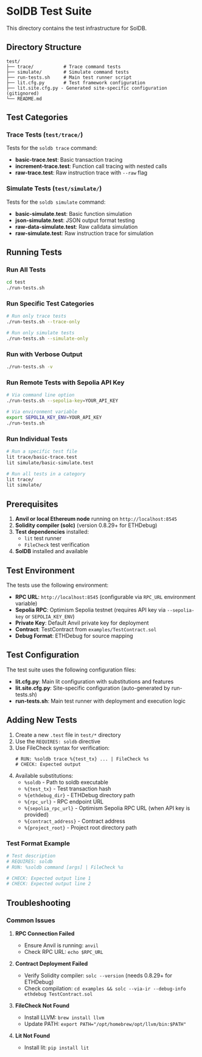# SolDB Test Suite

This directory contains the test infrastructure for SolDB.

## Directory Structure

```
test/
├── trace/           # Trace command tests
├── simulate/        # Simulate command tests
├── run-tests.sh     # Main test runner script
├── lit.cfg.py       # Test framework configuration
├── lit.site.cfg.py - Generated site-specific configuration (gitignored)
└── README.md        
```

## Test Categories

### Trace Tests (`test/trace/`)
Tests for the `soldb trace` command:
- **basic-trace.test**: Basic transaction tracing
- **increment-trace.test**: Function call tracing with nested calls
- **raw-trace.test**: Raw instruction trace with `--raw` flag

### Simulate Tests (`test/simulate/`)
Tests for the `soldb simulate` command:
- **basic-simulate.test**: Basic function simulation
- **json-simulate.test**: JSON output format testing
- **raw-data-simulate.test**: Raw calldata simulation
- **raw-simulate.test**: Raw instruction trace for simulation

## Running Tests

### Run All Tests
```bash
cd test
./run-tests.sh
```

### Run Specific Test Categories
```bash
# Run only trace tests
./run-tests.sh --trace-only

# Run only simulate tests
./run-tests.sh --simulate-only
```

### Run with Verbose Output
```bash
./run-tests.sh -v
```

### Run Remote Tests with Sepolia API Key
```bash
# Via command line option
./run-tests.sh --sepolia-key=YOUR_API_KEY

# Via environment variable
export SEPOLIA_KEY_ENV=YOUR_API_KEY
./run-tests.sh
```

### Run Individual Tests
```bash
# Run a specific test file
lit trace/basic-trace.test
lit simulate/basic-simulate.test

# Run all tests in a category
lit trace/
lit simulate/
```

## Prerequisites

1. **Anvil or local Ethereum node** running on `http://localhost:8545`
2. **Solidity compiler (solc)** (version 0.8.29+ for ETHDebug)
3. **Test dependencies** installed:
   - `lit` test runner
   - `FileCheck` test verification
4. **SolDB** installed and available

## Test Environment

The tests use the following environment:
- **RPC URL**: `http://localhost:8545` (configurable via `RPC_URL` environment variable)
- **Sepolia RPC**: Optimism Sepolia testnet (requires API key via `--sepolia-key` or `SEPOLIA_KEY_ENV`)
- **Private Key**: Default Anvil private key for deployment
- **Contract**: TestContract from `examples/TestContract.sol`
- **Debug Format**: ETHDebug for source mapping

## Test Configuration

The test suite uses the following configuration files:
- **lit.cfg.py**: Main lit configuration with substitutions and features
- **lit.site.cfg.py**: Site-specific configuration (auto-generated by run-tests.sh)
- **run-tests.sh**: Main test runner with deployment and execution logic

## Adding New Tests

1. Create a new `.test` file in `test/*` directory
2. Use the `REQUIRES: soldb` directive
3. Use FileCheck syntax for verification:
   ```
   # RUN: %soldb trace %{test_tx} ... | FileCheck %s
   # CHECK: Expected output
   ```
4. Available substitutions:
   - `%soldb` - Path to soldb executable
   - `%{test_tx}` - Test transaction hash
   - `%{ethdebug_dir}` - ETHDebug directory path
   - `%{rpc_url}` - RPC endpoint URL
   - `%{sepolia_rpc_url}` - Optimism Sepolia RPC URL (when API key is provided)
   - `%{contract_address}` - Contract address
   - `%{project_root}` - Project root directory path

### Test Format Example
```bash
# Test description
# REQUIRES: soldb
# RUN: %soldb command [args] | FileCheck %s

# CHECK: Expected output line 1
# CHECK: Expected output line 2
```

## Troubleshooting

### Common Issues

1. **RPC Connection Failed**
   - Ensure Anvil is running: `anvil`
   - Check RPC URL: `echo $RPC_URL`

2. **Contract Deployment Failed**
   - Verify Solidity compiler: `solc --version` (needs 0.8.29+ for ETHDebug)
   - Check compilation: `cd examples && solc --via-ir --debug-info ethdebug TestContract.sol`

3. **FileCheck Not Found**
   - Install LLVM: `brew install llvm`
   - Update PATH: `export PATH="/opt/homebrew/opt/llvm/bin:$PATH"`

4. **Lit Not Found**
   - Install lit: `pip install lit`